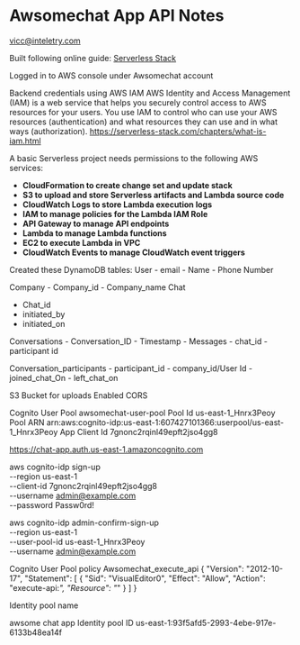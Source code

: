 # Awsomechat App API Notes
vicc@inteletry.com

Built following online guide: [Serverless Stack](https://serverless-stack.com/#table-of-contents)

Logged in to AWS console under Awsomechat account

Backend credentials using AWS IAM
AWS Identity and Access Management (IAM) is a web service that helps you securely control access to AWS resources for your users. You use IAM to control who can use your AWS resources (authentication) and what resources they can use and in what ways (authorization).
    https://serverless-stack.com/chapters/what-is-iam.html

A basic Serverless project needs permissions to the following AWS services:

- **CloudFormation to create change set and update stack**
- **S3 to upload and store Serverless artifacts and Lambda source code**
- **CloudWatch Logs to store Lambda execution logs**
- **IAM to manage policies for the Lambda IAM Role**
- **API Gateway to manage API endpoints**
- **Lambda to manage Lambda functions**
- **EC2 to execute Lambda in VPC**
- **CloudWatch Events to manage CloudWatch event triggers**

Created these DynamoDB tables:
User
    - email
    - Name
    - Phone Number

Company
    - Company_id
    - Company_name
Chat
 - Chat_id
 - initiated_by
 - initiated_on

Conversations
    - Conversation_ID
    - Timestamp
    - Messages
    - chat_id
    - participant id


Conversation_participants
    - participant_id 
    - company_id/User Id
    - joined_chat_On
    - left_chat_on

S3 Bucket for uploads
Enabled CORS

Cognito User Pool
awsomechat-user-pool
Pool Id us-east-1_Hnrx3Peoy
Pool ARN arn:aws:cognito-idp:us-east-1:607427101366:userpool/us-east-1_Hnrx3Peoy
App Client Id 7gnonc2rqinl49epft2jso4gg8

https://chat-app.auth.us-east-1.amazoncognito.com

aws cognito-idp sign-up \
  --region us-east-1 \
  --client-id 7gnonc2rqinl49epft2jso4gg8 \
  --username admin@example.com \
  --password Passw0rd!

aws cognito-idp admin-confirm-sign-up \
  --region us-east-1 \
  --user-pool-id us-east-1_Hnrx3Peoy \
  --username admin@example.com

Cognito User Pool policy
Awsomechat_execute_api
  {
    "Version": "2012-10-17",
    "Statement": [
        {
            "Sid": "VisualEditor0",
            "Effect": "Allow",
            "Action": "execute-api:*",
            "Resource": "*"
        }
    ]
}

Identity pool name

awsome chat app
Identity pool ID us-east-1:93f5afd5-2993-4ebe-917e-6133b48ea14f 